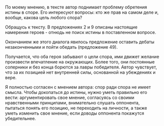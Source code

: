 По моему мнению, в тексте автор поднимает проблему обретения истины в споре. Его интересуют вопросы: кто же прав на самом деле и, вообще, какова цель любого спора?
 
Обращусь к тексту. В предложениях 2 и 9 описаны настоящие намерения героев - отнюдь не поиск истины в поставленном вопросе.

Окончанием же этого диалога явилось предложение оставить дебаты незаконченными и пойти обедать (предложение 49).

Получается, что оба героя забывают о цели спора, ими движет желание произвести впечатление на окружающих. Более того, они постоянные соперники и без конца борются за лавры победителя.  Автор чувствует, что за их позицией нет внутренней силы, основанной на убеждениях и вере.

Я полностью согласен с мнением автора: спор ради спора не имеет смысла. Чтобы докопаться до истины, нужно уметь правильно его вести: аргументировать свое мнение, согласуясь со своими нравственными принципами, внимательно слушать оппонента, пытаться понять его позицию, не переходить на личности, а также уметь изменить свое мнение, если доводы оппонента покажутся убедительнее.
